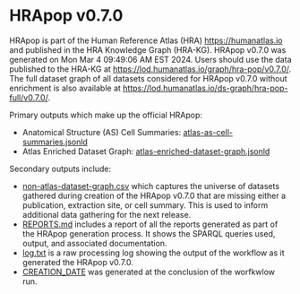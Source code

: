 # HRApop v0.7.0

HRApop is part of the Human Reference Atlas (HRA) <https://humanatlas.io> and published in the HRA Knowledge Graph (HRA-KG). HRApop v0.7.0 was generated on Mon Mar  4 09:49:06 AM EST 2024. Users should use the data published to the HRA-KG at <https://lod.humanatlas.io/graph/hra-pop/v0.7.0/>. The full dataset graph of all datasets considered for HRApop v0.7.0 without enrichment is also available at <https://lod.humanatlas.io/ds-graph/hra-pop-full/v0.7.0/>.

Primary outputs which make up the official HRApop:

* Anatomical Structure (AS) Cell Summaries: [atlas-as-cell-summaries.jsonld](atlas-as-cell-summaries.jsonld)
* Atlas Enriched Dataset Graph: [atlas-enriched-dataset-graph.jsonld](atlas-enriched-dataset-graph.jsonld)

Secondary outputs include:

* [non-atlas-dataset-graph.csv](non-atlas-dataset-graph.csv) which captures the universe of datasets gathered during creation of the HRApop v0.7.0 that are missing either a publication, extraction site, or cell summary. This is used to inform additional data gathering for the next release.
* [REPORTS.md](REPORTS.md) includes a report of all the reports generated as part of the HRApop generation process. It shows the SPARQL queries used, output, and associated documentation.
* [log.txt](log.txt) is a raw processing log showing the output of the workflow as it generated the HRApop v0.7.0.
* [CREATION_DATE](CREATION_DATE) was generated at the conclusion of the worfkwlow run.
